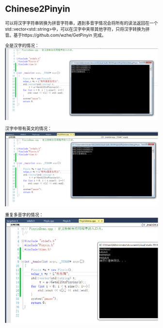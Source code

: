 # Chinese2Pinyin
可以将汉字字符串转换为拼音字符串，遇到多音字情况会将所有的读法返回在一个std::vector&lt;std::string>中，可以在汉字中夹带其他字符，只将汉字转换为拼音。基于https://github.com/wzhe/GetPinyin 完成。


全是汉字的情况：
![全是汉字的情况](https://github.com/maplefan/Chinese2Pinyin/blob/master/screenshot/no1.png)


汉字中带有英文的情况：
![汉字中带有英文的情况](https://github.com/maplefan/Chinese2Pinyin/blob/master/screenshot/no2.png)


重复多音字的情况：
![重复多音字的情况](https://github.com/maplefan/Chinese2Pinyin/blob/master/screenshot/no3.png)